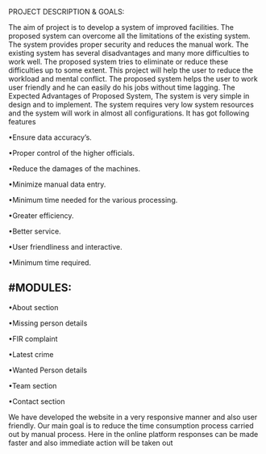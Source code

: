 PROJECT DESCRIPTION & GOALS:

The aim of project is to develop a system of improved facilities. The proposed system can overcome all the limitations of the existing system. The system provides proper security and reduces the manual work. The existing system has several disadvantages and many more difficulties to work well. The proposed system tries to eliminate or reduce these difficulties up to some extent. This project will help the user to reduce the workload and mental conflict. The proposed system helps the user to work user friendly and he can easily do his jobs without time lagging. The Expected Advantages of Proposed System, The system is very simple in design and to implement. The system requires very low system resources and the system will work in almost all configurations. It has got following features

•Ensure data accuracy’s.

•Proper control of the higher officials.

•Reduce the damages of the machines.

•Minimize manual data entry.

•Minimum time needed for the various processing.

•Greater efficiency.

•Better service.

•User friendliness and interactive.

•Minimum time required.

#MODULES:
------------

•About section

•Missing person details

•FIR complaint

•Latest crime

•Wanted Person details

•Team section

•Contact section

We have developed the website in a very responsive manner and also user friendly. Our main goal is to reduce the time consumption process carried out by manual process. Here in the online platform responses can be made faster and also immediate action will be taken out
